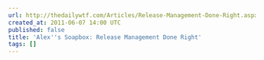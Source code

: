 ```yaml
---
url: http://thedailywtf.com/Articles/Release-Management-Done-Right.aspx
created_at: 2011-06-07 14:00 UTC
published: false
title: 'Alex''s Soapbox: Release Management Done Right'
tags: []
---
```



